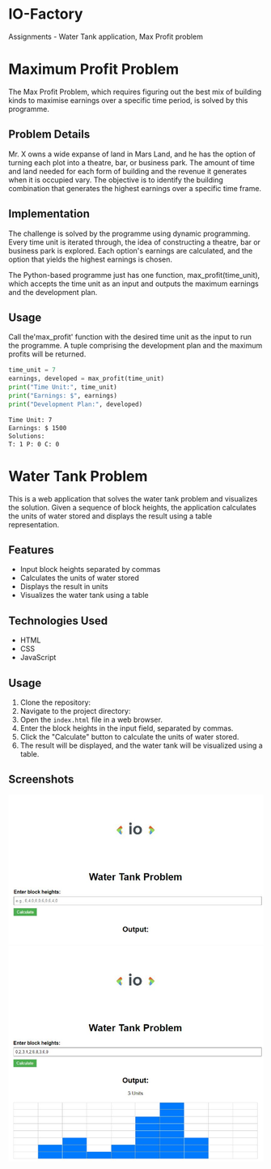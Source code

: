 # IO-Factory

Assignments - Water Tank application, Max Profit problem

# Maximum Profit Problem

The Max Profit Problem, which requires figuring out the best mix of building kinds to maximise earnings over a specific time period, is solved by this programme.

## Problem Details

Mr. X owns a wide expanse of land in Mars Land, and he has the option of turning each plot into a theatre, bar, or business park. The amount of time and land needed for each form of building and the revenue it generates when it is occupied vary. The objective is to identify the building combination that generates the highest earnings over a specific time frame.

## Implementation 

The challenge is solved by the programme using dynamic programming. Every time unit is iterated through, the idea of constructing a theatre, bar or business park is explored. Each option's earnings are calculated, and the option that yields the highest earnings is chosen.

The Python-based programme just has one function, max_profit(time_unit), which accepts the time unit as an input and outputs the maximum earnings and the development plan.

## Usage

Call the'max_profit' function with the desired time unit as the input to run the programme. A tuple comprising the development plan and the maximum profits will be returned.

```python
time_unit = 7
earnings, developed = max_profit(time_unit)
print("Time Unit:", time_unit)
print("Earnings: $", earnings)
print("Development Plan:", developed)
```
```output
Time Unit: 7
Earnings: $ 1500
Solutions:
T: 1 P: 0 C: 0
```

# Water Tank Problem

This is a web application that solves the water tank problem and visualizes the solution. Given a sequence of block heights, the application calculates the units of water stored and displays the result using a table representation.

## Features

- Input block heights separated by commas
- Calculates the units of water stored
- Displays the result in units
- Visualizes the water tank using a table

## Technologies Used

- HTML
- CSS
- JavaScript

## Usage

1. Clone the repository:
2. Navigate to the project directory:
3. Open the `index.html` file in a web browser.
4. Enter the block heights in the input field, separated by commas.
5. Click the "Calculate" button to calculate the units of water stored.
6. The result will be displayed, and the water tank will be visualized using a table.

## Screenshots

![Screenshot 1](https://github.com/Bhuvaneshbhuvi93/IO-Factory/blob/main/screenshots/screenshot1.JPG)
![Screenshot 2](https://github.com/Bhuvaneshbhuvi93/IO-Factory/blob/main/screenshots/screenshot2.JPG)
